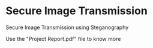 # Secure Image Transmission
Secure Image Transmission using Steganography

Use the "Project Report.pdf" file to know more
